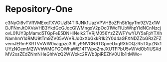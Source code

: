 # Repository-One
c3NyOi8vTVRVMExqTXVOUzR4TlRJNk1UazVPVHBoZFhSb1gyTm9ZV2x1WDJFNmJtOXVaVHB3YkdGcGJqcGlWMngxV2pOc01WcFlUbWhpYldNCnNzcjovL01UY3pMamd5TGpFeE5DNHlNelk2TVRjM056YzZZWFYwYUY5aFpYTXhNamhmYldRMU9tTm9ZV05vWVRJd0xXbGxkR1k2Y0d4aGFXNDZZbGRzZFZvemJERmFXRTVvWW0xagpzc3I6Ly9NVGN6TGpneUxqRXhOQzR5TXpZNk1UYzNOemM2WVhWMGFGOWhaWE14TWpoZmJXUTFPbU5vWVdOb1lUSXdMV2xsZEdZNmNHeGhhVzQ2WWxkc2RWb3piREZhV0U1b1ltMWo=
